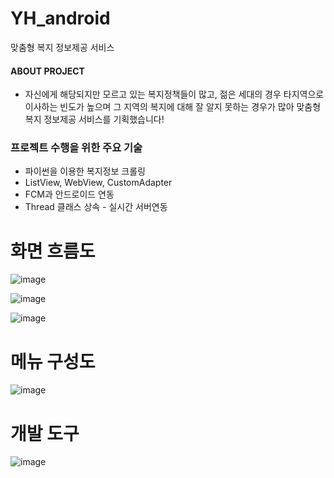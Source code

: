 # YH_android
맞춤형 복지 정보제공 서비스

#### ABOUT PROJECT
- 자신에게 해당되지만 모르고 있는 복지정책들이 많고, 젊은 세대의 경우 타지역으로 이사하는 빈도가 높으며 그 지역의 복지에 대해 잘 알지 못하는 경우가 많아 맞춤형 복지 정보제공 서비스를 기획했습니다!

### 프로젝트 수행을 위한 주요 기술
- 파이썬을 이용한 복지정보 크롤링
- ListView, WebView, CustomAdapter
- FCM과 안드로이드 연동   
- Thread 클래스 상속 - 실시간 서버연동


# 화면 흐름도
![image](https://user-images.githubusercontent.com/86466096/141659297-7a28b6cb-e36e-4970-9584-de45a4a8d1be.png)



![image](https://user-images.githubusercontent.com/86466096/141659495-1b09dcb9-0974-4aab-a08d-23b046d58ef7.png)


![image](https://user-images.githubusercontent.com/86466096/141659532-61182356-2fbb-4168-8a38-727244867e22.png)
# 메뉴 구성도 
![image](https://user-images.githubusercontent.com/86466096/141659452-501817ce-c74a-48a8-9084-e69224842109.png)

# 개발 도구
![image](https://user-images.githubusercontent.com/86466096/141659110-2a5afd11-e028-4669-acd0-cf9d39e4ab1d.png)
